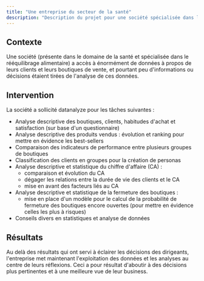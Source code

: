 ```yaml
---
title: "Une entreprise du secteur de la santé"
description: "Description du projet pour une société spécialisée dans le rééquilibrage alimentaire"
---
```


## Contexte

Une société (présente dans le domaine de la santé et spécialisée dans le rééquilibrage alimentaire) a accès à énormément de données à propos de leurs clients et leurs boutiques de vente, et pourtant peu d'informations ou décisions étaient tirées de l'analyse de ces données.

## Intervention

La société a sollicité datanalyze pour les tâches suivantes :

- Analyse descriptive des boutiques, clients, habitudes d'achat et satisfaction (sur base d'un questionnaire)
- Analyse descriptive des produits vendus : évolution et ranking pour mettre en évidence les best-sellers
- Comparaison des indicateurs de performance entre plusieurs groupes de boutiques
- Classification des clients en groupes pour la création de personas
- Analyse descriptive et statistique du chiffre d'affaire (CA) :
  + comparaison et évolution du CA
  + dégager les relations entre la durée de vie des clients et le CA
  + mise en avant des facteurs liés au CA
- Analyse descriptive et statistique de la fermeture des boutiques :
  + mise en place d'un modèle pour le calcul de la probabilité de fermeture des boutiques encore ouvertes (pour mettre en évidence celles les plus à risques)
- Conseils divers en statistiques et analyse de données

## Résultats

Au delà des résultats qui ont servi à éclairer les décisions des dirigeants, l'entreprise met maintenant l'exploitation des données et les analyses au centre de leurs réflexions. Ceci a pour résultat d'aboutir à des décisions plus pertinentes et à une meilleure vue de leur business.



